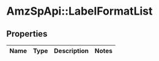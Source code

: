 # AmzSpApi::LabelFormatList

## Properties
Name | Type | Description | Notes
------------ | ------------- | ------------- | -------------

